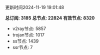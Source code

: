更新时间2024-11-19 19:01:48

**总订阅: 3185**
**总节点: 22824**
**有效节点: 8320**
- v2ray节点: 5857
- trojan节点: 1017
- ss节点: 1439
- ssr节点: 7
